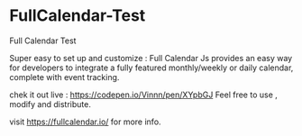 # FullCalendar-Test
Full Calendar Test

Super easy to set up and customize : Full Calendar Js provides an easy way for developers to integrate a fully featured monthly/weekly or daily calendar, complete with event tracking.

chek it out live : https://codepen.io/Vinnn/pen/XYpbGJ 
Feel free to use , modify and distribute.

visit https://fullcalendar.io/ for more info.


